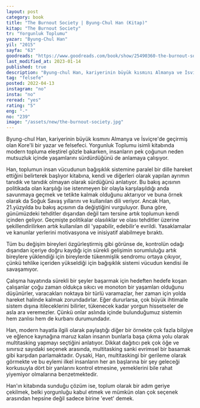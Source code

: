 ```yaml
---
layout: post
category: book
title: "The Burnout Society | Byung-Chul Han (Kitap)"
kitap: "The Burnout Society"
tr: "Yorgunluk Toplumu"
yazar: "Byung-Chul Han"
yil: "2015"
sayfa: "63"
goodreads: "https://www.goodreads.com/book/show/25490360-the-burnout-society"
last_modified_at: 2023-01-14
published: true
description: "Byung-chul Han, kariyerinin büyük kısmını Almanya ve İsviçre'de geçirmiş olan Kore'li bir yazar ve felsefeci. Yorgunluk Toplumu isimli kitabında modern topluma eleştirel gözle bakarken, insanların pek çoğunun neden mutsuzluk içinde yaşamlarını sürdürdüğünü de anlamaya çalışıyor."
tag: "felsefe"
posted: 2022-04-13
instagram: "no"
insta: "no"
reread: "yes"
rating: "5"
eng: "-"
no: "239"
image: "/assets/new/the-burnout-society.jpg"
---
```


Byung-chul Han, kariyerinin büyük kısmını Almanya ve İsviçre'de geçirmiş olan Kore'li bir yazar ve felsefeci. Yorgunluk Toplumu isimli kitabında modern topluma eleştirel gözle bakarken, insanların pek çoğunun neden mutsuzluk içinde yaşamlarını sürdürdüğünü de anlamaya çalışıyor.

Han, toplumun insan vücudunun bağışıklık sistemine paralel bir dille hareket ettiğini belirterek başlıyor kitabına, kendi ve diğerleri olarak yapılan ayrımın tanıdık ve tanıdık olmayan olarak sürdüğünü anlatıyor. Bu bakış açısının politikada olan karşılığı ise istenmeyen bir olayla karşılaşıldığı anda savunmaya geçmek ve tetikte kalmak olduğunu aktarıyor ve buna örnek olarak da Soğuk Savaş yıllarını ve kullanılan dili veriyor. Ancak Han, 21.yüzyılda bu bakış açısının da değiştiğini vurguluyor. Buna göre, günümüzdeki tehditler dışarıdan değil tam tersine artık toplumun kendi içinden geliyor. Geçmişte politikalar olasılıklar ve olası tehditler üzerine şekillendirilirken artık kullanılan dil 'yapabilir, edebilir'e evrildi. Yasaklamalar ve kanunlar yerlerini motivasyona ve inisiyatif alabilmeye bıraktı.

Tüm bu değişim bireyleri özgürleştirmiş gibi görünse de, kontrolün odağı dışarıdan içeriye doğru kaydığı için sürekli gelişimin sorumluluğu artık bireylere yüklendiği için bireylerde tükenmişlik sendromu ortaya çıkıyor, çünkü tehlike içeriden yükseldiği için bağışıklık sistemi vücudun kendisi ile savaşamıyor.

Çalışma hayatında sürekli bir şeyler başarmak için hedeften hedefe koşan çalışanlar çoğu zaman oldukça sıkıcı ve monoton bir yaşamları olduğunu düşünürler, varacakları noktaya bir türlü varamazlar, her zaman için yolda hareket halinde kalmak zorundadırlar. Eğer dururlarsa, çok büyük ihtimalle sistem dışına itileceklerini bilirler, tükenecek kadar yorgun hissetseler de asla ara veremezler. Çünkü onlar aslında içinde bulunduğumuz sistemin hem zanlısı hem de kurbanı durumundadır.

Han, modern hayatla ilgili olarak paylaştığı diğer bir örnekte çok fazla bilgiye ve eğlence kaynağına maruz kalan insanın bunlarla başa çıkma yolu olarak multitasking yapmayı seçtiğini anlatıyor. Dikkat dağıtıcı pek çok öğe ve sınırsız sayıdaki seçenek arasında, multitasking sanki evrimsel bir basamak gibi karşıdan parlamaktadır. Oysaki, Han, multitaskingi bir gerileme olarak görmekte ve bu eylemi ilkel insanların her an başlarına bir şey geleceği korkusuyla dört bir yanlarını kontrol etmesine, yemeklerini bile rahat yiyemiyor olmalarına benzetmektedir.

Han'ın kitabında sunduğu çözüm ise, toplum olarak bir adım geriye çekilmek, belki yorgunluğu kabul etmek ve mümkün olan çok seçenek arasından hepsine değil sadece birine 'evet' demek.
